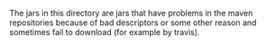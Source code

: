 The jars in this directory are jars that have problems in the maven repositories because of bad descriptors or
some other reason and sometimes fail to download (for example by travis).
